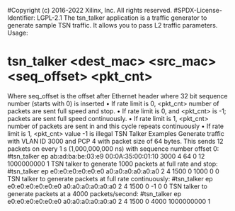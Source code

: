 #Copyright (c) 2016-2022 Xilinx, Inc. All rights reserved.
#SPDX-License-Identifier: LGPL-2.1
The tsn_talker application is a traffic generator to generate sample TSN traffic. It allows you to pass
L2 traffic parameters.
Usage:
# tsn_talker <iface> <dest_mac> <src_mac> <vlanid> <pcp> <txlen> <seq_offset> <pkt_cnt> <duration> <ratelimit>
Where seq_offset is the offset after Ethernet header where 32 bit sequence number (starts with 0) is
inserted
• If rate limit is 0, <pkt_cnt> number of packets are sent full speed and stop.
• If rate limit is 0, and <pkt_cnt> is -1; packets are sent full speed continuously.
• If rate limit is 1, <pkt_cnt> number of packets are sent in <duration> and this cycle repeats
continuously
• If rate limit is 1, <pkt_cnt> value -1 is illegal
TSN Talker Examples
Generate traffic with VLAN ID 3000 and PCP 4 with packet size of 64 bytes. This sends 12 packets on every 1 s (1,000,000,000 ns) with sequence number offset 0:
#tsn_talker ep ab:ad:ba:be:03:e9 00:0A:35:00:01:10 3000 4 64 0 12 1000000000 1
TSN talker to generate 1000 packets at full rate and stop:
#tsn_talker ep e0:e0:e0:e0:e0:e0 a0:a0:a0:a0:a0:a0 2 4 1500 0 1000 0 0
TSN talker to generate packets at full rate continuously:
#tsn_talker ep e0:e0:e0:e0:e0:e0 a0:a0:a0:a0:a0:a0 2 4 1500 0 -1 0 0
TSN talker to generate packets at a 4000 packets/second:
#tsn_talker ep e0:e0:e0:e0:e0:e0 a0:a0:a0:a0:a0:a0 2 4 1500 0 4000 1000000000 1
